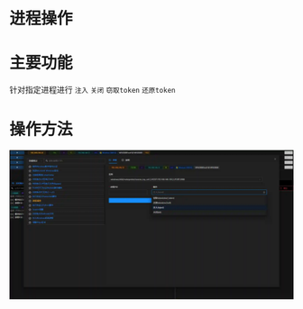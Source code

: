 # 进程操作

# 主要功能
针对指定进程进行 `注入` `关闭` `窃取token` `还原token` 

# 操作方法
![1618205349113-12a6c9aa-d067-49ed-80a3-fe15b82fe68b.webp](./img/PJRHvwGevaLOhzGB/1618205349113-12a6c9aa-d067-49ed-80a3-fe15b82fe68b-011658.webp)


